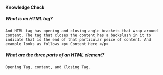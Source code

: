 #### Knowledge Check


   ##### What is an HTML tag?
    And HTML tag has opening and closing angle brackets that wrap around content. The tag that closes the content has a backslash in it to indicate that is the end of that particular peice of content. And example looks as follows <p> Content Here </p>

   ##### What are the three parts of an HTML element?
    Opening Tag, content, and Closing Tag.